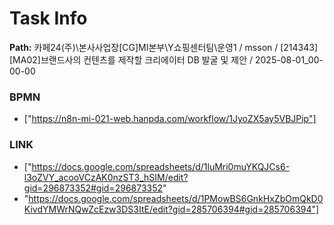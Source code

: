 # Task Info

**Path:** 카페24(주)\본사사업장\[CG]MI본부\Y쇼핑센터팀\운영1 / msson / [214343] [MA02]브랜드사의 컨텐츠를 제작할 크리에이터 DB 발굴 및 제안 / 2025-08-01_00-00-00

### BPMN
- ["https://n8n-mi-021-web.hanpda.com/workflow/1JyoZX5ay5VBJPip"]

### LINK
- ["https://docs.google.com/spreadsheets/d/1luMri0muYKQJCs6-l3oZVY_acooVCzAK0nzST3_hSIM/edit?gid=296873352#gid=296873352"
- "https://docs.google.com/spreadsheets/d/1PMowBS6GnkHxZbOmQkD0KivdYMWrNQwZcEzw3DS3ItE/edit?gid=285706394#gid=285706394"]

